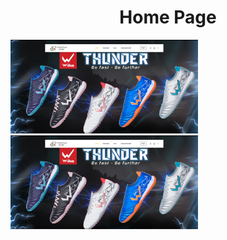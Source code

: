 <h1 style="text-align:center">Home Page</h1>
<img src="https://github.com/Tam02112003/DACNreadme/blob/main/%E1%BA%A2nh%20ch%E1%BB%A5p%20m%C3%A0n%20h%C3%ACnh%202025-03-27%20143203.png" width="300px">

<img src="https://github.com/Tam02112003/DACNreadme/blob/main/%E1%BA%A2nh%20ch%E1%BB%A5p%20m%C3%A0n%20h%C3%ACnh%202025-03-27%20143203.png" width="300px">
